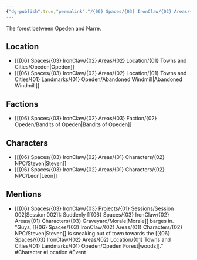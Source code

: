 ```yaml
---
{"dg-publish":true,"permalink":"/{06} Spaces/{03} IronClaw/{02} Areas/{02} Location/{01} Towns and Cities/{01} Landmarks/{01} Opeden/Opeden Forest/","title":"Opeden Forest"}
---
```



The forest between Opeden and Narre.

## Location

- [[{06} Spaces/{03} IronClaw/{02} Areas/{02} Location/{01} Towns and Cities/Opeden\|Opeden]]
- [[{06} Spaces/{03} IronClaw/{02} Areas/{02} Location/{01} Towns and Cities/{01} Landmarks/{01} Opeden/Abandoned Windmill\|Abandoned Windmill]]

## Factions

- [[{06} Spaces/{03} IronClaw/{02} Areas/{03} Faction/{02} Opeden/Bandits of Opeden\|Bandits of Opeden]]

## Characters

- [[{06} Spaces/{03} IronClaw/{02} Areas/{01} Characters/{02} NPC/Steven\|Steven]]
- [[{06} Spaces/{03} IronClaw/{02} Areas/{01} Characters/{02} NPC/Leon\|Leon]]

## Mentions

- [[{06} Spaces/{03} IronClaw/{03} Projects/{01} Sessions/Session 002\|Session 002]]: Suddenly [[{06} Spaces/{03} IronClaw/{02} Areas/{01} Characters/{03} Graveyard/Morale\|Morale]] barges in. "Guys, [[{06} Spaces/{03} IronClaw/{02} Areas/{01} Characters/{02} NPC/Steven\|Steven]] is sneaking out of town towards the [[{06} Spaces/{03} IronClaw/{02} Areas/{02} Location/{01} Towns and Cities/{01} Landmarks/{01} Opeden/Opeden Forest\|woods]]." #Character #Location #Event

